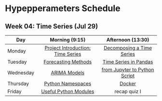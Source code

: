 # Hypepperameters Schedule

## Week 04: Time Series (Jul 29)

| Day | Morning (9:15) | Afternoon (13:30) |
| - | :--: | :--: |
| Monday | [Project Introduction: Time Series][1] | [Decomposing a Time Series][2] |
| Tuesday | [Forecasting Methods][3] | [Time Series in Pandas][4] |
| Wednesday | [ARIMA Models][5] | [from Jupyter to Python Script][6] |
| Thursday | [Python Namespaces][7] | [Docker][8] |
| Friday | [Useful Python Modules][9] | recap quiz I|

[1]: http://krspiced.pythonanywhere.com/chapters/project_climate/README.html

[2]: http://krspiced.pythonanywhere.com/chapters/project_climate/seasonal_forecast.html

[3]: http://krspiced.pythonanywhere.com/chapters/project_climate/forecasting.html

[4]: http://krspiced.pythonanywhere.com/chapters/project_climate/ts_pandas/README.html

[5]: http://krspiced.pythonanywhere.com/chapters/project_climate/forecasting.html

[6]: http://krspiced.pythonanywhere.com/structuring_python_programs/README.html

[7]: http://krspiced.pythonanywhere.com/structuring_python_programs/namespaces.html

[8]: http://krspiced.pythonanywhere.com/chapters/project_babynames/docker/README.html

[9]: http://krspiced.pythonanywhere.com/chapters/project_bicycles/useful_python_modules/README.html
